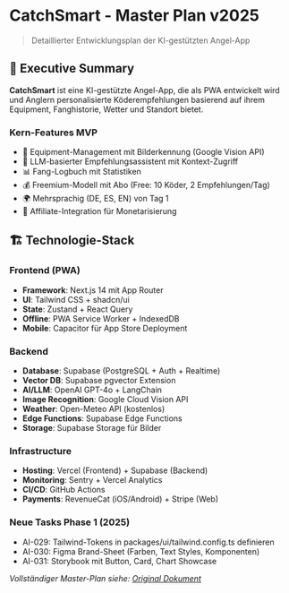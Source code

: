 # CatchSmart - Master Plan v2025

> Detaillierter Entwicklungsplan der KI-gestützten Angel-App

## 🎯 Executive Summary

**CatchSmart** ist eine KI-gestützte Angel-App, die als PWA entwickelt wird und Anglern personalisierte Köderempfehlungen basierend auf ihrem Equipment, Fanghistorie, Wetter und Standort bietet.

### Kern-Features MVP
- 📸 Equipment-Management mit Bilderkennung (Google Vision API)
- 🤖 LLM-basierter Empfehlungsassistent mit Kontext-Zugriff
- 📊 Fang-Logbuch mit Statistiken
- 💰 Freemium-Modell mit Abo (Free: 10 Köder, 2 Empfehlungen/Tag)
- 🌍 Mehrsprachig (DE, ES, EN) von Tag 1
- 🔗 Affiliate-Integration für Monetarisierung

## 🏗️ Technologie-Stack

### Frontend (PWA)
- **Framework**: Next.js 14 mit App Router
- **UI**: Tailwind CSS + shadcn/ui
- **State**: Zustand + React Query
- **Offline**: PWA Service Worker + IndexedDB
- **Mobile**: Capacitor für App Store Deployment

### Backend
- **Database**: Supabase (PostgreSQL + Auth + Realtime)
- **Vector DB**: Supabase pgvector Extension
- **AI/LLM**: OpenAI GPT-4o + LangChain
- **Image Recognition**: Google Cloud Vision API
- **Weather**: Open-Meteo API (kostenlos)
- **Edge Functions**: Supabase Edge Functions
- **Storage**: Supabase Storage für Bilder

### Infrastructure
- **Hosting**: Vercel (Frontend) + Supabase (Backend)
- **Monitoring**: Sentry + Vercel Analytics
- **CI/CD**: GitHub Actions
- **Payments**: RevenueCat (iOS/Android) + Stripe (Web)

### Neue Tasks Phase 1 (2025)
- AI-029: Tailwind-Tokens in packages/ui/tailwind.config.ts definieren
- AI-030: Figma Brand-Sheet (Farben, Text Styles, Komponenten)
- AI-031: Storybook mit Button, Card, Chart Showcase

*Vollständiger Master-Plan siehe: [Original Dokument](../catchsmart-masterplan.md)*
